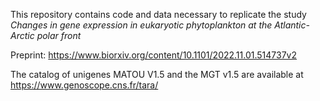 This repository contains code and data necessary to replicate the study *Changes in gene expression in eukaryotic phytoplankton at the Atlantic-Arctic polar front*  
  
Preprint: https://www.biorxiv.org/content/10.1101/2022.11.01.514737v2  
  
The catalog of unigenes MATOU V1.5 and the MGT v1.5 are available at https://www.genoscope.cns.fr/tara/
